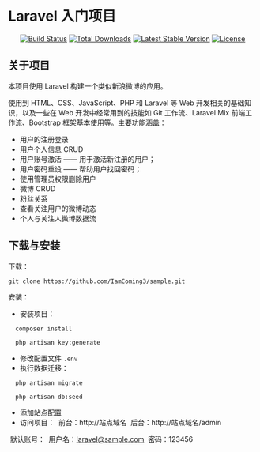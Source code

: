 # Laravel 入门项目

<p align="center">
<a href="https://travis-ci.org/laravel/framework"><img src="https://travis-ci.org/laravel/framework.svg" alt="Build Status"></a>
<a href="https://packagist.org/packages/laravel/framework"><img src="https://poser.pugx.org/laravel/framework/d/total.svg" alt="Total Downloads"></a>
<a href="https://packagist.org/packages/laravel/framework"><img src="https://poser.pugx.org/laravel/framework/v/stable.svg" alt="Latest Stable Version"></a>
<a href="https://packagist.org/packages/laravel/framework"><img src="https://poser.pugx.org/laravel/framework/license.svg" alt="License"></a>
</p>

## 关于项目

本项目使用 Laravel 构建一个类似新浪微博的应用。

使用到 HTML、CSS、JavaScript、PHP 和 Laravel 等 Web 开发相关的基础知识，以及一些在 Web 开发中经常用到的技能如 Git 工作流、Laravel Mix 前端工作流、Bootstrap 框架基本使用等。主要功能涵盖：

- 用户的注册登录
- 用户个人信息 CRUD
- 用户账号激活 —— 用于激活新注册的用户；
- 用户密码重设 —— 帮助用户找回密码；
- 使用管理员权限删除用户
- 微博 CRUD
- 粉丝关系
- 查看关注用户的微博动态
- 个人与关注人微博数据流

## 下载与安装

下载：

```
git clone https://github.com/IamComing3/sample.git
```

安装：

 - 安装项目：
```
  composer install

  php artisan key:generate
```
 - 修改配置文件 `.env`
 - 执行数据迁移：
```
  php artisan migrate
  
  php artisan db:seed
```
 - 添加站点配置
 - 访问项目：
  前台：http://站点域名
  后台：http://站点域名/admin
  
  默认账号：
  用户名：laravel@sample.com
  密码：123456
  
